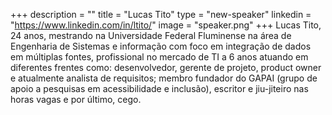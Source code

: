 +++
description = ""
title = "Lucas Tito"
type = "new-speaker"
linkedin = "https://www.linkedin.com/in/ltito/"
image = "speaker.png"
+++
Lucas Tito, 24 anos, mestrando na Universidade Federal Fluminense na área de Engenharia de Sistemas e informação com foco em integração de dados em múltiplas fontes, profissional no mercado de TI a 6 anos atuando em diferentes frentes como: desenvolvedor, gerente de projeto, product owner e atualmente analista de requisitos; membro fundador do GAPAI (grupo de apoio a pesquisas em acessibilidade e inclusão), escritor e jiu-jiteiro nas horas vagas e por último, cego.